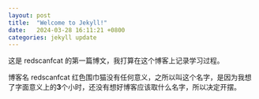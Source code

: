 ```yaml
---
layout: post
title:  "Welcome to Jekyll!"
date:   2024-03-28 16:11:21 +0800
categories: jekyll update
---
```


这是 redscanfcat 的第一篇博文，我打算在这个博客上记录学习过程。

博客名 redscanfcat 红色围巾猫没有任何意义，之所以叫这个名字，是因为我想了字面意义上的**3**个小时，还没有想好博客应该取什么名字，所以决定开摆。